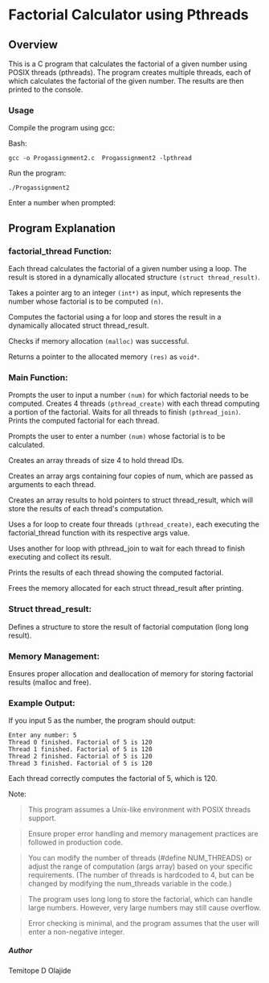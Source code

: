 # Factorial Calculator using Pthreads

## Overview
This is a C program that calculates the factorial of a given number using POSIX threads (pthreads). The program creates multiple threads, each of which calculates the factorial of the given number. The results are then printed to the console.


### Usage

Compile the program using gcc:

Bash:

`gcc -o Progassignment2.c  Progassignment2 -lpthread`

Run the program:

`./Progassignment2`

Enter a number when prompted:


## Program Explanation

### factorial_thread Function:
Each thread calculates the factorial of a given number using a loop.
The result is stored in a dynamically allocated structure `(struct thread_result)`.

Takes a pointer arg to an integer `(int*)` as input, which represents the number whose factorial is to be computed `(n)`.

Computes the factorial using a for loop and stores the result in a dynamically allocated struct thread_result.

Checks if memory allocation `(malloc)` was successful.

Returns a pointer to the allocated memory `(res)` as `void*`.

### Main Function:
Prompts the user to input a number `(num)` for which factorial needs to be computed.
Creates 4 threads `(pthread_create)` with each thread computing a portion of the factorial.
Waits for all threads to finish `(pthread_join)`.
Prints the computed factorial for each thread.

Prompts the user to enter a number `(num)` whose factorial is to be calculated.

Creates an array threads of size 4 to hold thread IDs.

Creates an array args containing four copies of num, which are passed as arguments to each thread.

Creates an array results to hold pointers to struct thread_result, which will store the results of each thread's computation.

Uses a for loop to create four threads `(pthread_create)`, each executing the factorial_thread function with its respective args value.

Uses another for loop with pthread_join to wait for each thread to finish executing and collect its result.

Prints the results of each thread showing the computed factorial.

Frees the memory allocated for each struct thread_result after printing.

### Struct thread_result:
Defines a structure to store the result of factorial computation (long long result).

### Memory Management:
Ensures proper allocation and deallocation of memory for storing factorial results (malloc and free).

### Example Output:
If you input 5 as the number, the program should output:


```
Enter any number: 5
Thread 0 finished. Factorial of 5 is 120
Thread 1 finished. Factorial of 5 is 120
Thread 2 finished. Factorial of 5 is 120
Thread 3 finished. Factorial of 5 is 120 
```

Each thread correctly computes the factorial of 5, which is 120.

Note:
>This program assumes a Unix-like environment with POSIX threads support.

>Ensure proper error handling and memory management practices are followed in production code.

>You can modify the number of threads (#define NUM_THREADS) or adjust the range of computation (args array) based on your specific requirements.
(The number of threads is hardcoded to 4, but can be changed by modifying the num_threads variable in the code.)

>The program uses long long to store the factorial, which can handle large numbers. However, very large numbers may still cause overflow.

>Error checking is minimal, and the program assumes that the user will enter a non-negative integer.

##### Author

Temitope D Olajide
